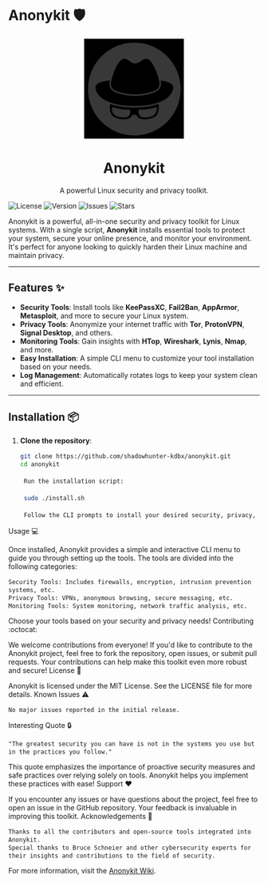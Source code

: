# Anonykit :shield:
<p align="center">
  <img src="https://github.com/shadowhunter-kdbx/Anonykit/blob/main/logo.jpg" width="200">
</p>

<h1 align="center">Anonykit</h1>
<p align="center">A powerful Linux security and privacy toolkit.</p>

![License](https://img.shields.io/github/license/shadowhunter-kdbx/anonykit)
![Version](https://img.shields.io/github/v/release/shadowhunter-kdbx/anonykit)
![Issues](https://img.shields.io/github/issues/shadowhunter-kdbx/anonykit)
![Stars](https://img.shields.io/github/stars/shadowhunter-kdbx/anonykit)

Anonykit is a powerful, all-in-one security and privacy toolkit for Linux systems. With a single script, **Anonykit** installs essential tools to protect your system, secure your online presence, and monitor your environment. It's perfect for anyone looking to quickly harden their Linux machine and maintain privacy.

---

## Features :sparkles:
- **Security Tools**: Install tools like **KeePassXC**, **Fail2Ban**, **AppArmor**, **Metasploit**, and more to secure your Linux system.
- **Privacy Tools**: Anonymize your internet traffic with **Tor**, **ProtonVPN**, **Signal Desktop**, and others.
- **Monitoring Tools**: Gain insights with **HTop**, **Wireshark**, **Lynis**, **Nmap**, and more.
- **Easy Installation**: A simple CLI menu to customize your tool installation based on your needs.
- **Log Management**: Automatically rotates logs to keep your system clean and efficient.

---

## Installation :package:
1. **Clone the repository**:
   ```bash
   git clone https://github.com/shadowhunter-kdbx/anonykit.git
   cd anonykit

    Run the installation script:

    sudo ./install.sh

    Follow the CLI prompts to install your desired security, privacy, and monitoring tools.

Usage :computer:

Once installed, Anonykit provides a simple and interactive CLI menu to guide you through setting up the tools. The tools are divided into the following categories:

    Security Tools: Includes firewalls, encryption, intrusion prevention systems, etc.
    Privacy Tools: VPNs, anonymous browsing, secure messaging, etc.
    Monitoring Tools: System monitoring, network traffic analysis, etc.

Choose your tools based on your security and privacy needs!
Contributing :octocat:

We welcome contributions from everyone! If you'd like to contribute to the Anonykit project, feel free to fork the repository, open issues, or submit pull requests. Your contributions can help make this toolkit even more robust and secure!
License :memo:

Anonykit is licensed under the MIT License. See the LICENSE file for more details.
Known Issues :warning:

    No major issues reported in the initial release.

Interesting Quote :lock:

    "The greatest security you can have is not in the systems you use but in the practices you follow."


This quote emphasizes the importance of proactive security measures and safe practices over relying solely on tools. Anonykit helps you implement these practices with ease!
Support :heart:

If you encounter any issues or have questions about the project, feel free to open an issue in the GitHub repository. Your feedback is invaluable in improving this toolkit.
Acknowledgements :clap:

    Thanks to all the contributors and open-source tools integrated into Anonykit.
    Special thanks to Bruce Schneier and other cybersecurity experts for their insights and contributions to the field of security.
For more information, visit the [Anonykit Wiki](https://github.com/shadowhunter-kdbx/Anonykit/wiki).
